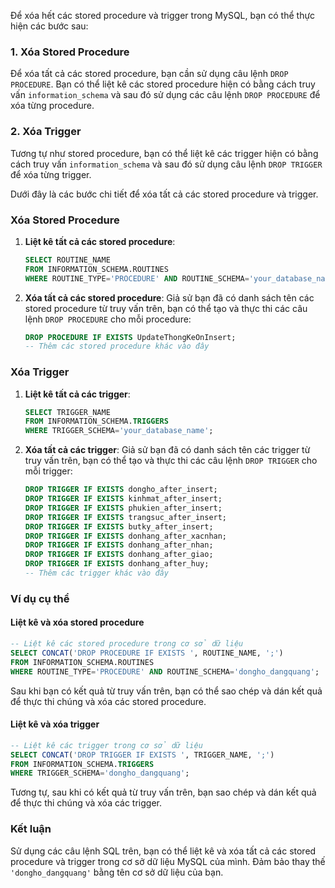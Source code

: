 Để xóa hết các stored procedure và trigger trong MySQL, bạn có thể thực hiện các bước sau:

### 1. Xóa Stored Procedure

Để xóa tất cả các stored procedure, bạn cần sử dụng câu lệnh `DROP PROCEDURE`. Bạn có thể liệt kê các stored procedure hiện có bằng cách truy vấn `information_schema` và sau đó sử dụng các câu lệnh `DROP PROCEDURE` để xóa từng procedure.

### 2. Xóa Trigger

Tương tự như stored procedure, bạn có thể liệt kê các trigger hiện có bằng cách truy vấn `information_schema` và sau đó sử dụng câu lệnh `DROP TRIGGER` để xóa từng trigger.

Dưới đây là các bước chi tiết để xóa tất cả các stored procedure và trigger.

### Xóa Stored Procedure

1. **Liệt kê tất cả các stored procedure**:
   ```sql
   SELECT ROUTINE_NAME 
   FROM INFORMATION_SCHEMA.ROUTINES 
   WHERE ROUTINE_TYPE='PROCEDURE' AND ROUTINE_SCHEMA='your_database_name';
   ```

2. **Xóa tất cả các stored procedure**:
   Giả sử bạn đã có danh sách tên các stored procedure từ truy vấn trên, bạn có thể tạo và thực thi các câu lệnh `DROP PROCEDURE` cho mỗi procedure:
   ```sql
   DROP PROCEDURE IF EXISTS UpdateThongKeOnInsert;
   -- Thêm các stored procedure khác vào đây
   ```

### Xóa Trigger

1. **Liệt kê tất cả các trigger**:
   ```sql
   SELECT TRIGGER_NAME 
   FROM INFORMATION_SCHEMA.TRIGGERS 
   WHERE TRIGGER_SCHEMA='your_database_name';
   ```

2. **Xóa tất cả các trigger**:
   Giả sử bạn đã có danh sách tên các trigger từ truy vấn trên, bạn có thể tạo và thực thi các câu lệnh `DROP TRIGGER` cho mỗi trigger:
   ```sql
   DROP TRIGGER IF EXISTS dongho_after_insert;
   DROP TRIGGER IF EXISTS kinhmat_after_insert;
   DROP TRIGGER IF EXISTS phukien_after_insert;
   DROP TRIGGER IF EXISTS trangsuc_after_insert;
   DROP TRIGGER IF EXISTS butky_after_insert;
   DROP TRIGGER IF EXISTS donhang_after_xacnhan;
   DROP TRIGGER IF EXISTS donhang_after_nhan;
   DROP TRIGGER IF EXISTS donhang_after_giao;
   DROP TRIGGER IF EXISTS donhang_after_huy;
   -- Thêm các trigger khác vào đây
   ```

### Ví dụ cụ thể

#### Liệt kê và xóa stored procedure
```sql
-- Liệt kê các stored procedure trong cơ sở dữ liệu
SELECT CONCAT('DROP PROCEDURE IF EXISTS ', ROUTINE_NAME, ';') 
FROM INFORMATION_SCHEMA.ROUTINES 
WHERE ROUTINE_TYPE='PROCEDURE' AND ROUTINE_SCHEMA='dongho_dangquang';
```

Sau khi bạn có kết quả từ truy vấn trên, bạn có thể sao chép và dán kết quả để thực thi chúng và xóa các stored procedure.

#### Liệt kê và xóa trigger
```sql
-- Liệt kê các trigger trong cơ sở dữ liệu
SELECT CONCAT('DROP TRIGGER IF EXISTS ', TRIGGER_NAME, ';') 
FROM INFORMATION_SCHEMA.TRIGGERS 
WHERE TRIGGER_SCHEMA='dongho_dangquang';
```

Tương tự, sau khi có kết quả từ truy vấn trên, bạn sao chép và dán kết quả để thực thi chúng và xóa các trigger.

### Kết luận

Sử dụng các câu lệnh SQL trên, bạn có thể liệt kê và xóa tất cả các stored procedure và trigger trong cơ sở dữ liệu MySQL của mình. Đảm bảo thay thế `'dongho_dangquang'` bằng tên cơ sở dữ liệu của bạn.